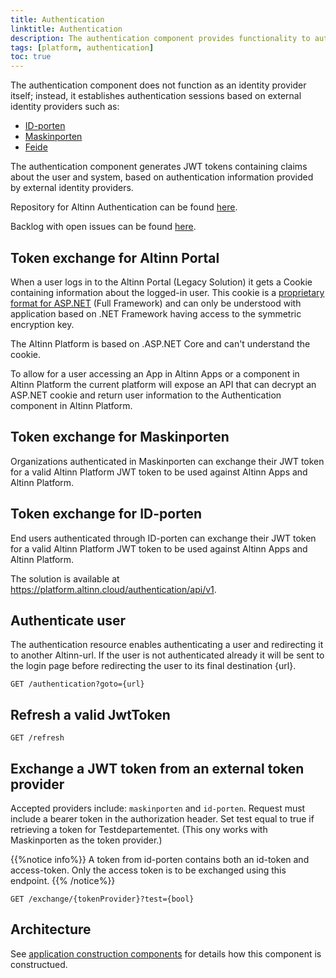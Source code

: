 ```yaml
---
title: Authentication
linktitle: Authentication
description: The authentication component provides functionality to authenticate users and systems accessing Altinn Apps and Altinn platform.
tags: [platform, authentication]
toc: true
---
```


The authentication component does not function as an identity provider itself; instead, it establishes authentication sessions based on external identity providers such as:

- [ID-porten](https://eid.difi.no/en/id-porten)
- [Maskinporten](https://samarbeid.digdir.no/maskinporten/maskinporten/25)
- [Feide](https://www.feide.no/)

The authentication component generates JWT tokens containing claims about the user and system, based on authentication information provided by external identity providers.

Repository for Altinn Authentication can be found [here](https://github.com/Altinn/altinn-authentication).

Backlog with open issues can be found [here](https://github.com/Altinn/altinn-authentication/issues).

## Token exchange for Altinn Portal

When a user logs in to the Altinn Portal (Legacy Solution) it gets a Cookie containing information about the logged-in user. This cookie is
a [proprietary format for ASP.NET](https://support.microsoft.com/en-us/help/301240/how-to-implement-forms-based-authentication-in-your-asp-net-applicatio) (Full Framework)
and can only be understood with application based on .NET Framework having access to the symmetric encryption key.

The Altinn Platform is based on .ASP.NET Core and can't understand the cookie.

To allow for a user accessing an App in Altinn Apps or a component in Altinn Platform the current platform will
expose an API that can decrypt an ASP.NET cookie and return user information to the Authentication component in Altinn Platform.

## Token exchange for Maskinporten

Organizations authenticated in Maskinporten can exchange their JWT token for a valid Altinn Platform JWT token to be used against Altinn Apps and Altinn Platform.

## Token exchange for ID-porten

End users authenticated through ID-porten can exchange their JWT token for a valid Altinn Platform JWT token to be used against Altinn Apps and Altinn Platform.

The solution is available at https://platform.altinn.cloud/authentication/api/v1.

## Authenticate user

The authentication resource enables authenticating a user and redirecting it to another Altinn-url.
If the user is not authenticated already it will be sent to the login page before redirecting the user to its final destination {url}.

```http
GET /authentication?goto={url}
```

## Refresh a valid JwtToken

```http
GET /refresh
```

## Exchange a JWT token from an external token provider

Accepted providers include: `maskinporten` and `id-porten`.
Request must include a bearer token in the authorization header.
Set test equal to true if retrieving a token for Testdepartementet.
(This ony works with Maskinporten as the token provider.)

{{%notice info%}}
A token from id-porten contains both an id-token and access-token.
Only the access token is to be exchanged using this endpoint.
{{% /notice%}}

```http
GET /exchange/{tokenProvider}?test={bool}
```

## Architecture

See [application construction components](/en/authorization/reference/architecture/)
for details how this component is constructued.

